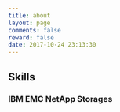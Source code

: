```yaml
---
title: about
layout: page
comments: false
reward: false
date: 2017-10-24 23:13:30
---
```

## Skills
### IBM EMC NetApp Storages
